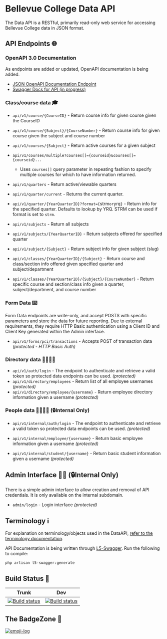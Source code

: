 # Bellevue College Data API

The Data API is a RESTful, primarily read-only web service for accessing Bellevue College data in JSON format.

## API Endpoints 🌐

### OpenAPI 3.0 Documentation
As endpoints are added or updated, OpenAPI documentation is being added.

- [JSON OpenAPI Documentation Endpoint](https://www2.bellevuecollege.edu/data/api/v1/docs/)
- [Swagger Docs for API (in progress)](https://www2.bellevuecollege.edu/data/documentation/)

### Class/course data 🎓

- `api/v1/course/{CourseID}` - Return course info for given course given the CourseID

- `api/v1/course/{Subject}/{CourseNumber}` - Return course info for given course given the subject and course number

- `api/v1/courses/{Subject}` - Return active courses for a given subject

- `api/v1/courses/multiple?courses[]={courseid}&courses[]={courseid}...`       
  - Uses `courses[]` query parameter in repeating fashion to specify multiple courses for which to have information returned.

- `api/v1/quarters` - Return active/viewable quarters

- `api/v1/quarter/current` - Returns the current quarter.
    
- `api/v1/quarter/{YearQuarterID}?format={`strm` or `yrq`}` - Return info for the specified quarter. Defaults to lookup by YRQ. STRM can be used if format is set to `strm`.

- `api/v1/subjects` - Return all subjects
- `api/v1/subjects/{YearQuarterID}` - Return subjects offered for specified quarter
- `api/v1/subject/{Subject}` - Return subject info for given subject (slug)

- `api/v1/classes/{YearQuarterID}/{Subject}` - Return course and class/section info offered given specified quarter and subject/department

- `api/v1/classes/{YearQuarterID}/{Subject}/{CourseNumber}` - Return specific course and section/class info given a quarter, subject/department, and course number

### Form Data ⌨️

Form Data endpoints are write-only, and accept POSTS with specific parameters and store the data for future reporting. Due to external requirements, they require HTTP Basic authentication using a Client ID and Client Key generated within the Admin interface.

- `api/v1/forms/pci/transactions` - Accepts POST of transaction data _(protected - HTTP Basic Auth)_

### Directory data 👩‍🎓👨‍🎓
- `api/v1/auth/login` - The endpoint to authenticate and retrieve a valid token so protected data endpoints can be used. _(protected)_
- `api/v1/directory/employees` - Return list of all employee usernames _(protected)_
- `api/v1/directory/employee/{username}` - Return employee directory information given a username _(protected)_


### People data 👩‍🎓👨‍🎓 (🔒Internal Only)

- `api/v1/internal/auth/login` - The endpoint to authenticate and retrieve a valid token so protected data endpoints can be used. _(protected)_

- `api/v1/internal/employee/{username}` - Return basic employee information given a username _(protected)_

- `api/v1/internal/student/{username}` - Return basic student information given a username _(protected)_

## Admin Interface 👩‍💻 (🔒Internal Only)

There is a simple admin interface to allow creation and removal of API credentials. 
It is only available on the internal subdomain.

* `admin/login` - Login interface _(protected)_


## Terminology ℹ️

For explanation on terminology/objects used in the DataAPI, [refer to the terminology documentation](terminology.md).

API Documentation is being written through [L5-Swagger](https://github.com/DarkaOnLine/L5-Swagger). Run the following to compile:
```bash
php artisan l5-swagger:generate 
```

## Build Status 🚀

| Trunk | Dev |
|---|---|
| [![Build status](https://dev.azure.com/bcintegration/data-api/_apis/build/status/data-api-master)](https://dev.azure.com/bcintegration/data-api/_build/latest?definitionId=20) | [![Build status](https://dev.azure.com/bcintegration/data-api/_apis/build/status/data-api-dev)](https://dev.azure.com/bcintegration/data-api/_build/latest?definitionId=19) |

## The BadgeZone 💫

[![emoji-log](https://cdn.rawgit.com/ahmadawais/stuff/ca97874/emoji-log/flat-round.svg)](https://github.com/ahmadawais/Emoji-Log/)

